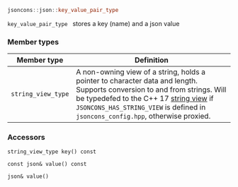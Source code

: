 ```c++
jsoncons::json::key_value_pair_type 
```
`key_value_pair_type ` stores a key (name) and a json value

### Member types

Member type                         |Definition
------------------------------------|------------------------------
`string_view_type`|A non-owning view of a string, holds a pointer to character data and length. Supports conversion to and from strings. Will be typedefed to the C++ 17 [string view](http://en.cppreference.com/w/cpp/string/basic_string_view) if `JSONCONS_HAS_STRING_VIEW` is defined in `jsoncons_config.hpp`, otherwise proxied.  

### Accessors
    
    string_view_type key() const

    const json& value() const

    json& value()


